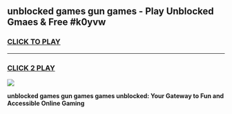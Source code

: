 
## unblocked games gun games - Play Unblocked Gmaes & Free #k0yvw
<h3>
<a href="https://premium.freeplayer.one?title=unblocked_games_gun_games&ref=01M">CLICK TO PLAY</a></h3>
<hr>

<h3>
<a href="https://premium.freeplayer.one?title=unblocked_games_gun_games&ref=01M">CLICK 2 PLAY</a>
  
</h3>

<a href="https://premium.freeplayer.one?title=unblocked_games_gun_games&ref=01M"><img src="https://clearcache.store/games.png"></a>


**unblocked games gun games games unblocked: Your Gateway to Fun and Accessible Online Gaming**
